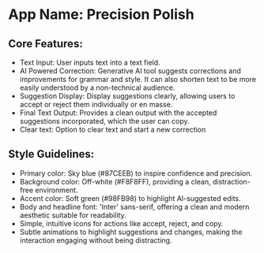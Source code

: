 # **App Name**: Precision Polish

## Core Features:

- Text Input: User inputs text into a text field.
- AI Powered Correction: Generative AI tool suggests corrections and improvements for grammar and style. It can also shorten text to be more easily understood by a non-technical audience.
- Suggestion Display: Display suggestions clearly, allowing users to accept or reject them individually or en masse.
- Final Text Output: Provides a clean output with the accepted suggestions incorporated, which the user can copy.
- Clear text: Option to clear text and start a new correction

## Style Guidelines:

- Primary color: Sky blue (#87CEEB) to inspire confidence and precision.
- Background color: Off-white (#F8F8FF), providing a clean, distraction-free environment.
- Accent color: Soft green (#98FB98) to highlight AI-suggested edits.
- Body and headline font: 'Inter' sans-serif, offering a clean and modern aesthetic suitable for readability.
- Simple, intuitive icons for actions like accept, reject, and copy.
- Subtle animations to highlight suggestions and changes, making the interaction engaging without being distracting.